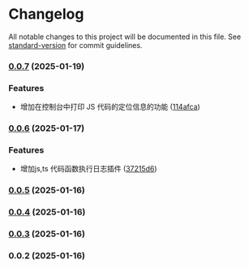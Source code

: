 # Changelog

All notable changes to this project will be documented in this file. See [standard-version](https://github.com/conventional-changelog/standard-version) for commit guidelines.

### [0.0.7](https://github.com/Ethan-Xie/plugin-code-source-locator/compare/v0.0.6...v0.0.7) (2025-01-19)


### Features

* 增加在控制台中打印 JS 代码的定位信息的功能 ([114afca](https://github.com/Ethan-Xie/plugin-code-source-locator/commit/114afca1ccdf180599f2eccec48c0f9a42b13708))

### [0.0.6](https://github.com/Ethan-Xie/plugin-code-source-locator/compare/v0.0.5...v0.0.6) (2025-01-17)


### Features

* 增加js,ts 代码函数执行日志插件 ([37215d6](https://github.com/Ethan-Xie/plugin-code-source-locator/commit/37215d6e21bdc6806ed236aace33a0d967976208))

### [0.0.5](https://github.com/Ethan-Xie/plugin-code-source-locator/compare/v0.0.4...v0.0.5) (2025-01-16)

### [0.0.4](https://github.com/Ethan-Xie/plugin-code-source-locator/compare/v0.0.3...v0.0.4) (2025-01-16)

### [0.0.3](https://github.com/Ethan-Xie/plugin-code-source-locator/compare/v0.0.2...v0.0.3) (2025-01-16)

### 0.0.2 (2025-01-16)
